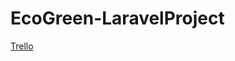 # EcoGreen-LaravelProject
[Trello](https://trello.com/invite/b/7L6eWVCl/ATTI4c5f366cdf565db3685d4aae75e67f31990E0C5F/green-area)
